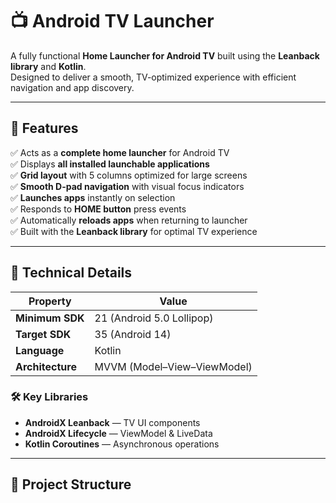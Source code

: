 # 📺 Android TV Launcher

A fully functional **Home Launcher for Android TV** built using the **Leanback library** and **Kotlin**.  
Designed to deliver a smooth, TV-optimized experience with efficient navigation and app discovery.

---

## 🚀 Features

✅ Acts as a **complete home launcher** for Android TV  
✅ Displays **all installed launchable applications**  
✅ **Grid layout** with 5 columns optimized for large screens  
✅ **Smooth D-pad navigation** with visual focus indicators  
✅ **Launches apps** instantly on selection  
✅ Responds to **HOME button** press events  
✅ Automatically **reloads apps** when returning to launcher  
✅ Built with the **Leanback library** for optimal TV experience

---

## 🧩 Technical Details

| Property | Value |
|-----------|--------|
| **Minimum SDK** | 21 (Android 5.0 Lollipop) |
| **Target SDK** | 35 (Android 14) |
| **Language** | Kotlin |
| **Architecture** | MVVM (Model–View–ViewModel) |

### 🛠️ Key Libraries
- **AndroidX Leanback** — TV UI components  
- **AndroidX Lifecycle** — ViewModel & LiveData  
- **Kotlin Coroutines** — Asynchronous operations  

---

## 📁 Project Structure

